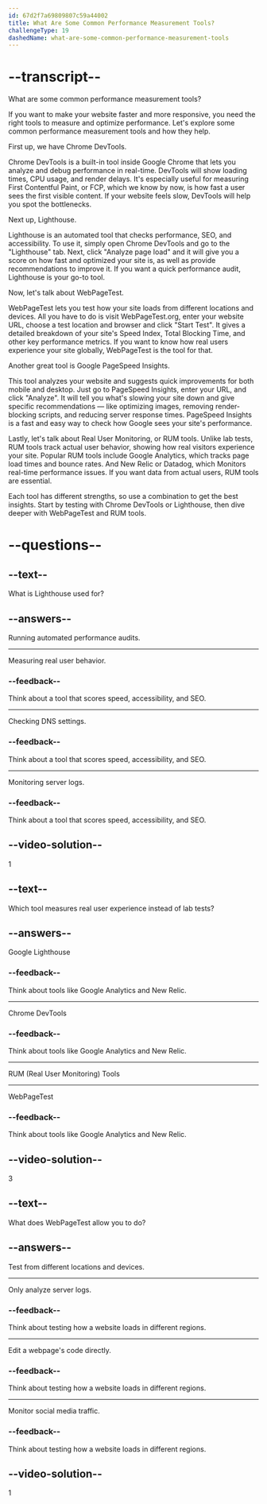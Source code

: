 ```yaml
---
id: 67d2f7a69809807c59a44002
title: What Are Some Common Performance Measurement Tools?
challengeType: 19
dashedName: what-are-some-common-performance-measurement-tools
---
```


# --transcript--

What are some common performance measurement tools?

If you want to make your website faster and more responsive, you need the right tools to measure and optimize performance. Let's explore some common performance measurement tools and how they help.

First up, we have Chrome DevTools.

Chrome DevTools is a built-in tool inside Google Chrome that lets you analyze and debug performance in real-time. DevTools will show loading times, CPU usage, and render delays. It's especially useful for measuring First Contentful Paint, or FCP, which we know by now, is how fast a user sees the first visible content. If your website feels slow, DevTools will help you spot the bottlenecks.

Next up, Lighthouse.

Lighthouse is an automated tool that checks performance, SEO, and accessibility. To use it, simply open Chrome DevTools and go to the "Lighthouse" tab. Next, click "Analyze page load" and it will give you a score on how fast and optimized your site is, as well as provide recommendations to improve it. If you want a quick performance audit, Lighthouse is your go-to tool.

Now, let's talk about WebPageTest.

WebPageTest lets you test how your site loads from different locations and devices. All you have to do is visit WebPageTest.org, enter your website URL, choose a test location and browser and click "Start Test". It gives a detailed breakdown of your site's Speed Index, Total Blocking Time, and other key performance metrics. If you want to know how real users experience your site globally, WebPageTest is the tool for that.

Another great tool is Google PageSpeed Insights.

This tool analyzes your website and suggests quick improvements for both mobile and desktop. Just go to PageSpeed Insights, enter your URL, and click "Analyze". It will tell you what's slowing your site down and give specific recommendations — like optimizing images, removing render-blocking scripts, and reducing server response times. PageSpeed Insights is a fast and easy way to check how Google sees your site's performance.

Lastly, let's talk about Real User Monitoring, or RUM tools. Unlike lab tests, RUM tools track actual user behavior, showing how real visitors experience your site. Popular RUM tools include Google Analytics, which tracks page load times and bounce rates. And New Relic or Datadog, which Monitors real-time performance issues. If you want data from actual users, RUM tools are essential.

Each tool has different strengths, so use a combination to get the best insights. Start by testing with Chrome DevTools or Lighthouse, then dive deeper with WebPageTest and RUM tools.

# --questions--

## --text--

What is Lighthouse used for?

## --answers--

Running automated performance audits.

---

Measuring real user behavior.

### --feedback--

Think about a tool that scores speed, accessibility, and SEO.

---

Checking DNS settings.

### --feedback--

Think about a tool that scores speed, accessibility, and SEO.

---

Monitoring server logs.

### --feedback--

Think about a tool that scores speed, accessibility, and SEO.

## --video-solution--

1

## --text--

Which tool measures real user experience instead of lab tests?

## --answers--

Google Lighthouse

### --feedback--

Think about tools like Google Analytics and New Relic.

---

Chrome DevTools

### --feedback--

Think about tools like Google Analytics and New Relic.

---

RUM (Real User Monitoring) Tools

---

WebPageTest

### --feedback--

Think about tools like Google Analytics and New Relic.

## --video-solution--

3

## --text--

What does WebPageTest allow you to do?

## --answers--

Test from different locations and devices.

---

Only analyze server logs.

### --feedback--

Think about testing how a website loads in different regions.

---

Edit a webpage's code directly.

### --feedback--

Think about testing how a website loads in different regions.

---

Monitor social media traffic.

### --feedback--

Think about testing how a website loads in different regions.

## --video-solution--

1
